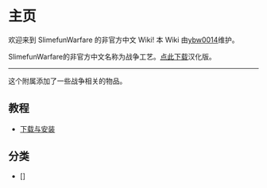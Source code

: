 # 主页

欢迎来到 SlimefunWarfare 的非官方中文 Wiki! 本 Wiki 由[ybw0014](https://github.com/ybw0014)维护。

SlimefunWarfare的非官方中文名称为战争工艺。[点此下载](./Install)汉化版。

----

这个附属添加了一些战争相关的物品。

## 教程

- [下载与安装](./Install)

## 分类

- []
